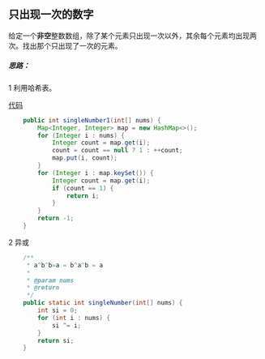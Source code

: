 ## 只出现一次的数字

给定一个**非空**整数数组，除了某个元素只出现一次以外，其余每个元素均出现两次。找出那个只出现了一次的元素。

##### 思路：

1  利用哈希表。

[代码](../../leetcode/app/src/main/java/top/werls/leetcode/SingleNumber.java)

```java
    public int singleNumber1(int[] nums) {
        Map<Integer, Integer> map = new HashMap<>();
        for (Integer i : nums) {
            Integer count = map.get(i);
            count = count == null ? 1 : ++count;
            map.put(i, count);
        }
        for (Integer i : map.keySet()) {
            Integer count = map.get(i);
            if (count == 1) {
                return i;
            }
        }
        return -1;
    }
```

2 异或    

```java
    /**
     * a^b^b=a = b^a^b = a
     * 
     * @param nums
     * @return
     */
    public static int singleNumber(int[] nums) {
        int si = 0;
        for (int i : nums) {
            si ^= i;
        }
        return si;
    }
```

